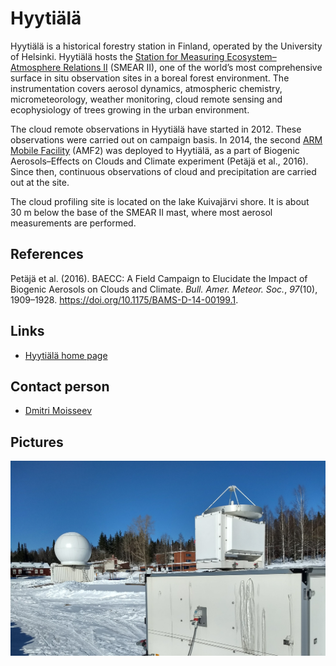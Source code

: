 # Hyytiälä

Hyytiälä is a historical forestry station in Finland, operated by the
University of Helsinki. Hyytiälä hosts the [Station for Measuring
Ecosystem–Atmosphere Relations II](https://www.atm.helsinki.fi/smear/smear-ii/)
(SMEAR&nbsp;II), one of the world’s most comprehensive surface in situ
observation sites in a boreal forest environment. The instrumentation covers
aerosol dynamics, atmospheric chemistry, micrometeorology, weather monitoring,
cloud remote sensing and ecophysiology of trees growing in the urban
environment.

The cloud remote observations in Hyytiälä have started in 2012. These
observations were carried out on campaign basis. In 2014, the second [ARM
Mobile Facility](https://www.arm.gov/capabilities/observatories/amf) (AMF2) was
deployed to Hyytiälä, as a part of Biogenic Aerosols–Effects on Clouds and
Climate experiment (Petäjä et al., 2016). Since then, continuous observations
of cloud and precipitation are carried out at the site.

The cloud profiling site is located on the lake Kuivajärvi shore. It is about
30&nbsp;m below the base of the SMEAR&nbsp;II mast, where most aerosol
measurements are performed.

## References

Petäjä et al. (2016). BAECC: A Field Campaign to Elucidate the Impact of
Biogenic Aerosols on Clouds and Climate. _Bull. Amer. Meteor. Soc._, _97_(10),
1909–1928. <https://doi.org/10.1175/BAMS-D-14-00199.1>.

## Links

- [Hyytiälä home page](https://www2.helsinki.fi/en/research-stations/hyytiala-forestry-field-station)

## Contact person

- [Dmitri Moisseev](mailto:dmitri.moisseev@helsinki.fi)

## Pictures

![](../img/hyytiala.jpg)
